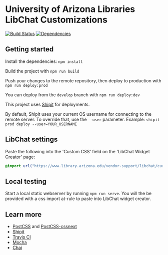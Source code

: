 # University of Arizona Libraries LibChat Customizations

[![Build Status](https://travis-ci.org/ualibraries/ual-libchat.svg?branch=master)](https://travis-ci.org/ualibraries/ual-libchat)
[![Dependencies](https://david-dm.org/ualibraries/ual-libchat.svg)](https://david-dm.org/ualibraries/ual-libchat)


## Getting started

Install the dependencies: `npm install`

Build the project with `npm run build`

Push your changes to the remote repository, then deploy to production with `npm run deploy:prod`

You can deploy from the `develop` branch with `npm run deploy:dev`

This project uses [Shipit](https://github.com/shipitjs/shipit) for deployments.

By default, Shipit uses your current OS username for connecting to the remote server. To override that, use the `--user` parameter. Example: `shipit prod deploy --user=YOUR_USERNAME`

## LibChat settings

Paste the following into the 'Custom CSS' field on the 'LibChat Widget Creator' page:

```css
@import url("https://www.library.arizona.edu/vendor-support/libchat/current/css/ual-libchat.css");
```

## Local testing

Start a local static webserver by running `npm run serve`.
You will the be provided with a css import at-rule to paste into LibChat widget creator.

## Learn more

* [PostCSS](http://postcss.org/) and [PostCSS-cssnext](http://cssnext.io/)
* [Shipit](https://github.com/shipitjs/shipit)
* [Travis CI](https://travis-ci.org/)
* [Mocha](http://mochajs.org/)
* [Chai](http://chaijs.com/)
